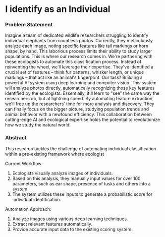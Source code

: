 # I identify as an Individual 

### Problem Statement
Imagine a team of dedicated wildlife researchers struggling to identify individual elephants from countless photos. Currently, they meticulously analyze each image, noting specific features like tail markings or horn shape, by hand. This laborious process limits their ability to study larger populations.
This is where our research comes in. We're partnering with these ecologists to automate this classification process. Instead of reinventing the wheel, we'll leverage their expertise. They've identified a crucial set of features –  think fur patterns, whisker length, or unique markings – that act like an animal's fingerprint.
Our task? Building a powerful AI system using deep learning and computer vision. This system will analyze photos directly, automatically recognizing those key features identified by the ecologists. Essentially, it'll learn to "see" the same way the researchers do, but at lightning speed.
By automating feature extraction, we'll free up the researchers' time for more analysis and discovery. They can finally focus on the bigger picture, studying population trends and animal behavior with a newfound efficiency. This collaboration between cutting-edge AI and ecological expertise holds the potential to revolutionize how we study the natural world.


### Abstract
This research tackles the challenge of automating individual classification within a pre-existing framework where ecologist

Current Workflow:

  1. Ecologists visually analyze images of individuals.
  2. Based on this analysis, they manually input values for over 100 parameters, such as ear shape, presence of tusks and others into a system.
  3. The system utilizes these inputs to generate a probabilistic score for individual identification.

Automation Approach:

  1. Analyze images using various deep learning techniques.
  2. Extract relevant features automatically.
  3. Provide accurate input data to the existing scoring system.

